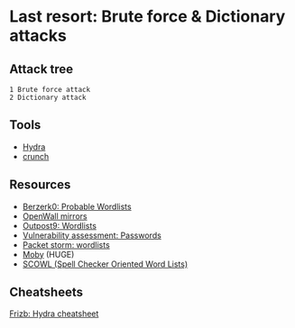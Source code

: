 # Last resort: Brute force & Dictionary attacks

## Attack tree

```text
1 Brute force attack
2 Dictionary attack
```

## Tools

* [Hydra](https://www.kali.org/tools/hydra/)
* [crunch](https://www.kali.org/tools/crunch/)

## Resources

* [Berzerk0: Probable Wordlists](https://github.com/berzerk0/Probable-Wordlists)
* [OpenWall mirrors](http://www.openwall.com/mirrors/)
* [Outpost9: Wordlists](http://www.outpost9.com/files/WordLists.html)
* [Vulnerability assessment: Passwords](http://www.vulnerabilityassessment.co.uk/passwords.htm)
* [Packet storm: wordlists](http://packetstormsecurity.org/Crackers/wordlists/)
* [Moby](http://www.ai.uga.edu/ftplib/natural-language/moby/) (HUGE)
* [SCOWL (Spell Checker Oriented Word Lists)](http://wordlist.aspell.net/)

## Cheatsheets

[Frizb: Hydra cheatsheet](https://github.com/frizb/Hydra-Cheatsheet)
